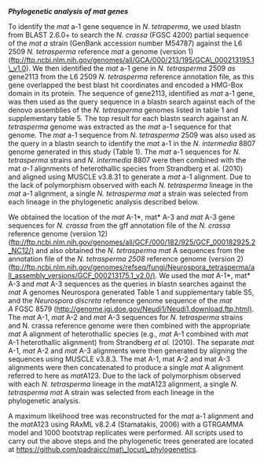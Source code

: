 ***Phylogenetic analysis of mat genes***

To identify the *mat* a-1 gene sequence in *N. tetraperma*, we used
blastn from BLAST 2.6.0+ to search the *N. crassa* (FGSC 4200) partial
sequence of the *mat a* strain (GenBank accession number M54787) against
the L6 2509 *N. tetrasperma* reference *mat* a genome (version 1)
(ftp://ftp.ncbi.nlm.nih.gov/genomes/all/GCA/000/213/195/GCA\_000213195.1\_v1.0).
We then identified the *mat* a-1 gene in *N. tetrasperma* 2509 *as*
gene2113 from the L6 2509 *N. tetrasperma* reference annotation file, as
this gene overlapped the best blast hit coordinates and encoded a
HMG-Box domain in its protein. The sequence of gene2113, identified as
*mat* a-1 gene, was then used as the query sequence in a blastn search
against each of the denovo assemblies of the *N. tetrasperma* genomes
listed in table 1 and supplementary table 5. The top result for each
blastn search against an *N. tetrasperma* genome was extracted as the
*mat* a-1 sequence for that genome. The *mat* a-1 sequence from *N.
tetrasperma* 2509 was also used as the query in a blastn search to
identify the *mat* a-1 in the *N. intermedia* 8807 genome generated in
this study (Table 1). The *mat* a-1 sequences for *N. tetrasperma*
strains and *N. intermedia* 8807 were then combined with the mat *a-1*
alignments of heterothallic species from Strandberg et al. (2010) and
aligned using MUSCLE v3.8.31 to generate a *mat* a-1 alignment. Due to
the lack of polymorphism observed with each *N. tetrasperma* lineage in
the *mat* a-1 alignment, a single *N. tetrasperma* *mat* a strain was
selected from each lineage in the phylogenetic analysis described below.

We obtained the location of the *mat* A-1*, mat* A-3 and *mat* A-3 gene
sequences for *N. crassa* from the gff annotation file of the *N.
crassa* reference genome (version 12)
(<ftp://ftp.ncbi.nlm.nih.gov/genomes/all/GCF/000/182/925/GCF_000182925.2_NC12/)>
and also obtained the *N. tetrasperma* *mat* A sequences from the
annotation file of the *N. tetrasperma 2508* reference genome (version
2)
(<ftp://ftp.ncbi.nlm.nih.gov/genomes/refseq/fungi/Neurospora_tetrasperma/all_assembly_versions/GCF_000213175.1_v2.0/)>.
We used the *mat* A-1*, mat* A-3 and *mat* A-3 sequences as the queries
in blastn searches against the *mat* A genomes Neurospora generated
Table 1 and supplementary table S5, and the *Neurospora
discreta* reference genome sequence of the *mat A* FGSC 8579
(<http://genome.jgi.doe.gov/Neudi1/Neudi1.download.ftp.html)>. The *mat*
A-1, *mat* A-2 and *mat* A-3 sequences for *N. tetrasperma* strains and
N. crassa reference genome were then combined with the appropriate *mat*
A alignment of heterothallic species (e.g., *mat* A-1 combined with
*mat* A-1 heterothallic alignment) from Strandberg *et al.* (2010). The
separate *mat* A-1, *mat* A-2 and *mat* A-3 alignments were then
generated by aligning the sequences using MUSCLE v3.8.3. The mat A-1,
mat A-2 and mat A-3 alignments were then concatenated to produce a
single *mat* A alignment referred to here as *mat*A123. Due to the lack
of polymorphism observed with each *N. tetrasperma* lineage in the
*mat*A123 alignment, a single *N. tetrasperma* *mat* A strain was
selected from each lineage in the phylogenetic analysis.

A maximum likelihood tree was reconstructed for the *mat* a-1 alignment
and the *mat*A123 using RAxML v8.2.4 (Stamatakis, 2006) with a GTRGAMMA
model and 1000 bootstrap replicates were performed. All scripts used to
carry out the above steps and the phylogenetic trees generated are
located at https://github.com/padraicc/mat\_locus\_phylogenetics.
